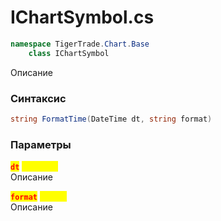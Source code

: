 
# IChartSymbol.cs
```csharp
namespace TigerTrade.Chart.Base  
    class IChartSymbol
```

Описание

### Синтаксис
```csharp
string FormatTime(DateTime dt, string format)
```

### Параметры
<mark style="color:red;">**`dt`**</mark> <mark style="color:yellow;">`DateTime`</mark>  
 Описание  
  
<mark style="color:red;">**`format`**</mark> <mark style="color:yellow;">`string`</mark>  
 Описание  
  

                    
                    